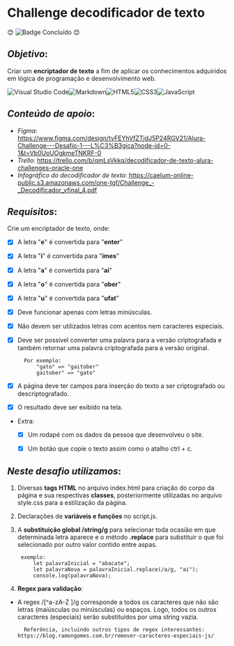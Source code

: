 # Challenge decodificador de texto

:blush: ![Badge Concluído](http://img.shields.io/static/v1?label=STATUS&message=CONCLUÍDO&color=GREEN&style=for-the-badge) :blush:

## *Objetivo*:
Criar um **encriptador de texto** a fim de aplicar os conhecimentos adquiridos em lógica de programação e desenvolvimento web.


![Visual Studio Code](https://img.shields.io/badge/Visual%20Studio%20Code-0078d7.svg?style=for-the-badge&logo=visual-studio-code&logoColor=white)![Markdown](https://img.shields.io/badge/markdown-%23000000.svg?style=for-the-badge&logo=markdown&logoColor=white)![HTML5](https://img.shields.io/badge/html5-%23E34F26.svg?style=for-the-badge&logo=html5&logoColor=white)![CSS3](https://img.shields.io/badge/css3-%231572B6.svg?style=for-the-badge&logo=css3&logoColor=white)![JavaScript](https://img.shields.io/badge/javascript-%23323330.svg?style=for-the-badge&logo=javascript&logoColor=%23F7DF1E)

## *Conteúdo de apoio*:

* *Figma*: https://www.figma.com/design/tvFEYhVfZTjdJ5P24RGV21/Alura-Challenge---Desafio-1---L%C3%B3gica?node-id=0-1&t=Vb0UoUOgkmeTNKRF-0
* *Trello*: https://trello.com/b/qmLsVkkq/decodificador-de-texto-alura-challenges-oracle-one
* *Infográfico do decodificador de texto*: https://caelum-online-public.s3.amazonaws.com/one-tgf/Challenge_-_Decodificador_vfinal_4.pdf

## *Requisitos*:
Crie um encriptador de texto, onde:

- [x] A letra "**e**" é convertida para "**enter**"
- [x] A letra "**i**" é convertida para "**imes**"
- [x] A letra "**a**" é convertida para "**ai**"
- [x] A letra "**o**" é convertida para "**ober**"
- [x] A letra "**u**" é convertida para "**ufat**"

- [x] Deve funcionar apenas com letras minúsculas.
- [x] Não devem ser utilizados letras com acentos nem caracteres especiais.
- [x] Deve ser possível converter uma palavra para a versão criptografada e também retornar uma palavra criptografada para a versão original.

        Por exemplo:
            "gato" => "gaitober"
            gaitober" => "gato"

- [x] A página deve ter campos para inserção do texto a ser criptografado ou descriptografado.
- [x] O resultado deve ser exibido na tela.

* Extra:
    - [x] Um rodapé com os dados da pessoa que desenvolveu o site.
    - [x] Um botão que copie o texto assim como o atalho ctrl + c.


## *Neste desafio utilizamos*:

1. Diversas **tags HTML** no arquivo index.html para criação do corpo da página e sua respectivas **classes**, posteriormente utilizadas no arquivo style.css para a estilização da página.

2. Declarações de **variáveis e funções** no script.js.

3. A **substituíção global /string/g** para selecionar toda ocasião em que determinada letra aparece e o método **.replace** para substituir o que foi selecionado por outro valor contido entre aspas. 

        exemplo:
            let palavraInicial = "abacate";
            let palavraNova = palavraInicial.replace(/a/g, "ai");
            console.log(palavraNova);


4. **Regex para validação**: 

- A regex /[^a-zA-Z ]/g corresponde a todos os caracteres que não são letras (maiúsculas ou minúsculas) ou espaços. Logo, todos os outros caracteres (especiais) serão substituídos por uma string vazia.

        Referência, incluindo outros tipos de regex interessantes: https://blog.ramongomes.com.br/remover-caracteres-especiais-js/